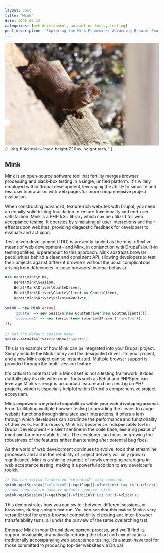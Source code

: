 ```yaml
---
layout: post
title: "Mink"
date: 2025-09-15
categories: [web-development, automation-tools, testing]
post_description: "Exploring the Mink Framework: Advancing Browser Emulation in Web Testing, a comprehensive guide elucidating the role and implementation of the Mink framework in modern web testing, browser emulation strategies, and its implications for enhancing software quality assurance."
---
```


![Image](/assets/ge0f1bc63ddf7cbdc9f96438aa8a2a0a350083120db2dd1aa6ed52f850bbe3b66b150cb5aff2755b67deac35db987affc7070dcc110e324b67c11b2ca8fede3ea_1280.jpg){: .img-fluid style="max-height:720px; height:auto;" }

## Mink

Mink is an open-source software tool that fertility merges browser processing and black-box testing in a single, unified platform. It's widely employed within Drupal development, leveraging the ability to simulate and test user interactions with web pages for more comprehensive project evaluation. 

When constructing advanced, feature-rich websites with Drupal, you need an equally solid testing foundation to ensure functionality and end-user satisfaction. Mink is a PHP 5.3+ library which can be utilized for web acceptance testing. It operates by simulating all user interactions and their effects upon websites, providing diagnostic feedback for developers to evaluate and act upon. 

Test-driven development (TDD) is presently lauded as the most effective means of web development - and Mink, in conjunction with Drupal's built-in testing utilities, is paramount to this approach. Mink abstracts browser peculiarities behind a clean and consistent API, allowing developers to test their projects against different browsers without the usual complications arising from differences in these browsers' internal behavior. 

```php
use Behat\Mink\Mink,
    Behat\Mink\Session,
    Behat\Mink\Driver\GoutteDriver,
    Behat\Mink\Driver\Goutte\Client as GoutteClient,
    Behat\Mink\Driver\Selenium2Driver;

$mink = new Mink(array(
    'goutte' => new Session(new GoutteDriver(new GoutteClient())),
    'selenium2' => new Session(new Selenium2Driver('firefox')),
));

// set the default session name
$mink->setDefaultSessionName('goutte');
```

This is an example of how Mink can be integrated into your Drupal project. Simply include the Mink library and the designated driver into your project, and a new Mink object can be instantiated. Multiple browser support is provided through the multi-session feature.

It's critical to note that while Mink itself is not a testing framework, it does dutifully play its role within one. Tools such as Behat and PHPSpec can leverage Mink's strengths to conduct feature and unit testing on PHP projects, which is especially helpful within Drupal's comprehensive project ecosystem.

Mink empowers a myriad of capabilities within your web developing arsenal. From facilitating multiple browser testing to providing the means to gauge website functions through simulated user interactions, it offers a lens through which developers can scrutinize the performance and functionality of their work. For this reason, Mink has become an indispensable tool in Drupal Development – a silent sentinel in the code base, ensuring peace of mind and far more stable builds. The developer can focus on growing the robustness of the features rather than tending after potential bug fixes.

As the world of web development continues to evolve, tools that streamline processes and aid in the reliability of project delivery will only grow in significance. Mink is a shining example of newly emerging paradigms in web acceptance testing, making it a powerful addition to any developer’s toolkit.

```php
// You can switch to session "selenium2" with command:
$mink->getSession('selenium2')->getPage()->findLink('Log in')->click();
// And then switch back to default "goutte" with:
$mink->getSession()->getPage()->findLink('Log out')->click();
```

This demonstrates how you can switch between different sessions, or browsers, during a single test run. You can see that this makes Mink a very versatile tool for cross-browser compatibility checking and inter-browser transferability tests, all under the purview of the same overarching test. 

Embrace Mink in your Drupal development process, and you'll find its support invaluable, dramatically reducing the effort and complications traditionally accompanying web acceptance testing. It’s a must-have tool for those committed to producing top-tier websites via Drupal.
